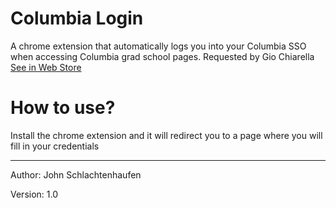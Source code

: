 #  Columbia Login
A chrome extension that automatically logs you into your Columbia SSO when accessing Columbia grad school pages. Requested by Gio Chiarella
[See in Web Store](https://chrome.google.com/webstore/detail/columbia-grad-login/fcnobgimbdooidcpejbjbjncaemjhglm)

# How to use?
Install the chrome extension and it will redirect you to a page where you will fill in your credentials

------

Author: John Schlachtenhaufen

Version: 1.0
